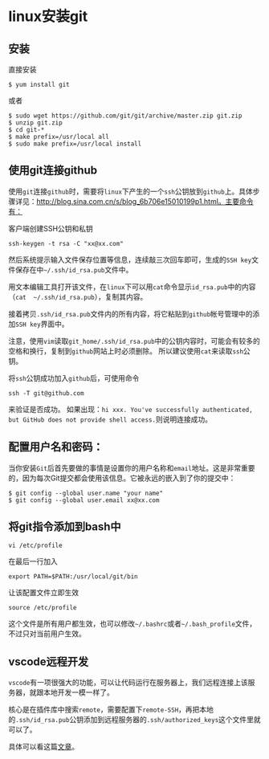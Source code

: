 # linux安装git

## 安装

直接安装
```shell
$ yum install git
```
或者
```shell
$ sudo wget https://github.com/git/git/archive/master.zip git.zip
$ unzip git.zip
$ cd git-*
$ make prefix=/usr/local all
$ sudo make prefix=/usr/local install
```

## 使用git连接github

使用`git`连接`github`时，需要将`linux`下产生的一个`ssh`公钥放到`github`上。具体步骤详见：http://blog.sina.com.cn/s/blog_6b706e15010199p1.html。主要命令有：

客户端创建SSH公钥和私钥
```shell
ssh-keygen -t rsa -C "xx@xx.com"
```

然后系统提示输入文件保存位置等信息，连续敲三次回车即可，生成的`SSH key`文件保存在中`~/.ssh/id_rsa.pub`文件中。

用文本编辑工具打开该文件，在`linux`下可以用`cat`命令显示`id_rsa.pub`中的内容（`cat  ~/.ssh/id_rsa.pub`），复制其内容。

接着拷贝`.ssh/id_rsa.pub`文件内的所有内容，将它粘贴到`github`帐号管理中的添加`SSH key`界面中。

注意，使用`vim`读取`git_home/.ssh/id_rsa.pub`中的公钥内容时，可能会有较多的空格和换行，复制到`github`网站上时必须删除。
所以建议使用`cat`来读取`ssh`公钥。

将`ssh`公钥成功加入`github`后，可使用命令
```shell
ssh -T git@github.com
```
来验证是否成功。
如果出现：`hi xxx. You've successfully authenticated, but GitHub does not provide shell access.`则说明连接成功。

## 配置用户名和密码：

当你安装`Git`后首先要做的事情是设置你的用户名称和`email`地址。这是非常重要的，因为每次Git提交都会使用该信息。它被永远的嵌入到了你的提交中：
```shell
$ git config --global user.name "your name"
$ git config --global user.email xx@xx.com
```

## 将git指令添加到bash中

`vi /etc/profile`

在最后一行加入

```
export PATH=$PATH:/usr/local/git/bin
```

让该配置文件立即生效
```
source /etc/profile
```
这个文件是所有用户都生效，也可以修改`~/.bashrc`或者`~/.bash_profile`文件，不过只对当前用户生效。

## vscode远程开发

`vscode`有一项很强大的功能，可以让代码运行在服务器上，我们远程连接上该服务器，就跟本地开发一模一样了。

核心是在插件库中搜索`remote`，需要配置下`remote-SSH`，再把本地的`.ssh/id_rsa.pub`公钥添加到远程服务器的`.ssh/authorized_keys`这个文件里就可以了。

具体可以看这篇[文章](https://mp.weixin.qq.com/s/IBS_Q9G15Dz_fidn8n76qA)。